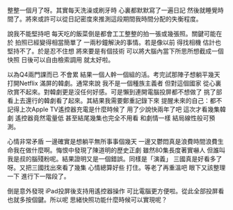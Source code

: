 整整一個月了呀。其實每天洗澡或刷牙時 心裏都默默寫了一遍日記 然後就睡覺時間了。將來或許可以從日記密度來推測這段期間我時間分配的失衡程度。

說我不能堅持吧 每天吃的飯菜倒是都會工工整整的拍一張或幾張照。關鍵可能在於 拍照已經變得相當簡單了 一兩秒鐘解決的事情。若是像以前 得找相機 估計也堅持不了。於是忍不住想 將來要是有個技術 可以將大腦內當下所思所想截成一個快照 日後可以自由檢索調用 就太好啦。

以為Q4兩門課而已 不會累 結果一個人幹一個組的活。考完試那陣子想躺平幾天 打開Netflix 滿屏的韓劇。通常來說 我不是一個種族主義者 但對這個國家 從心裏欣賞不起來。對韓劇更是沒任何好感。可是懶到連開電腦投屏都不想做了 挑了部看上去還行的韓劇看了起來。其結果我需要鄭重記錄下來 提醒未來的自己：都不記得上次Apple TV遙控器充電是什麼時候了 用了少說快兩年了吧 這次才看幾集韓劇 遙控器竟然電量低 甚至結尾幾集也完全不用看 和劇情一樣 結局線性般可預測。

心情非常矛盾 一邊確實是想躺平無所事事個幾天 一邊又鬱悶真是浪費時間浪費生命我在做什麼啊。悔恨中發現了陳道明的歷史正劇 雖然80集長度著實嚇人 但誰叫我是叔的腦殘粉呢。結果證明又是一個錯誤。同樣是「演義」 三國真是好看多了呀。又把三國找出來看了幾集 心情總算好些 打住。等老了再重溫吧 眼下又該整理一下 進行下一階段了。

倒是意外發現 iPad投屏後支持用遙控器操作 可比電腦更方便啦。從此全部投屏看 也就多按個鍵。所以呢 思緒快照功能什麼時候可以實現呢？
